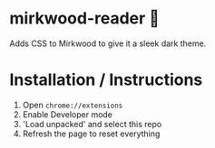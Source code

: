 # mirkwood-reader 🌲

Adds CSS to Mirkwood to give it a sleek dark theme.

# Installation / Instructions
1. Open `chrome://extensions`
2. Enable Developer mode
3. 'Load unpacked' and select this repo
4. Refresh the page to reset everything
